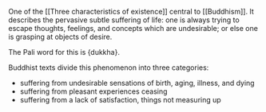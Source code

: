 One of the [[Three characteristics of existence]] central to [[Buddhism]]. It describes the pervasive subtle suffering of life: one is always trying to escape thoughts, feelings, and concepts which are undesirable; or else one is grasping at objects of desire.

The Pali word for this is {dukkha}.

Buddhist texts divide this phenomenon into three categories:

- suffering from undesirable sensations of birth, aging, illness, and dying
- suffering from pleasant experiences ceasing
- suffering from a lack of satisfaction, things not measuring up